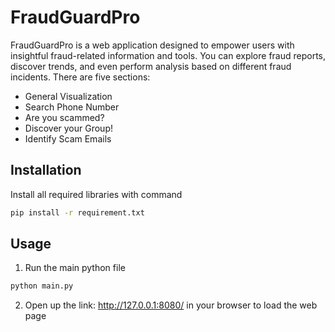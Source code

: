 # FraudGuardPro
FraudGuardPro is a web application designed to empower users with insightful fraud-related information and tools. 
You can explore fraud reports, discover trends, and even perform analysis based on different fraud incidents.
There are five sections: 
- General Visualization
- Search Phone Number
- Are you scammed?
- Discover your Group!
- Identify Scam Emails



## Installation

Install all required libraries with command
```bash
pip install -r requirement.txt
```

## Usage
1. Run the main python file
```bash
python main.py
```
2. Open up the link: http://127.0.0.1:8080/ in your browser to load the web page
